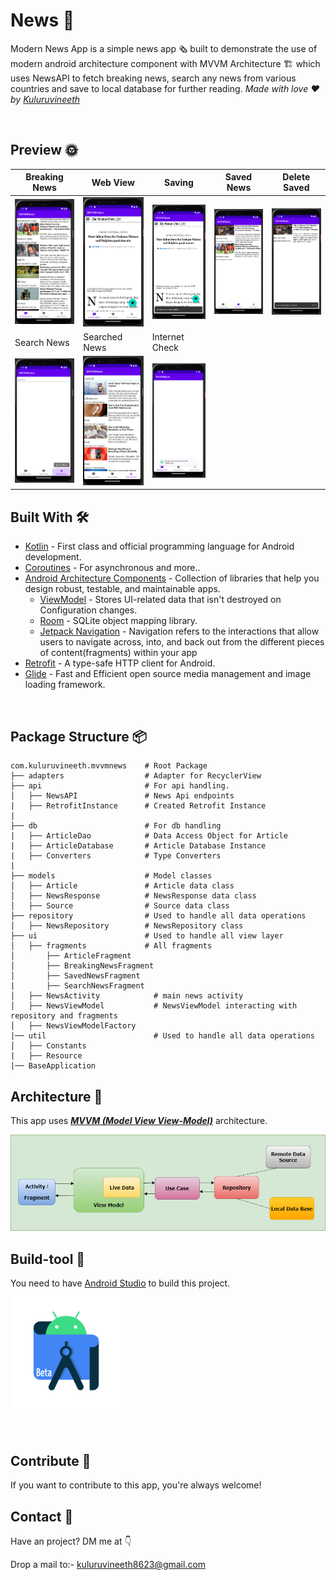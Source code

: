 # News 🧿
Modern News App is a simple news app 🗞️  built to demonstrate the use of modern android architecture component with MVVM Architecture 🏗 which uses NewsAPI to fetch breaking news, search any news from various countries and save to local database for further reading. *Made with love ❤️ by [Kuluruvineeth](https://github.com/kuluruvineeth)*

<br />

## Preview 🌞
Breaking News | Web View | Saving | Saved News | Delete Saved 
--- | --- | --- |--- |--- 
![](https://github.com/kuluruvineeth/MVVMNews/blob/master/screenshots/img_1.png) | ![](https://github.com/kuluruvineeth/MVVMNews/blob/master/screenshots/img_2.png) | ![](https://github.com/kuluruvineeth/MVVMNews/blob/master/screenshots/img_3.png) | ![](https://github.com/kuluruvineeth/MVVMNews/blob/master/screenshots/img_4.png) | ![](https://github.com/kuluruvineeth/MVVMNews/blob/master/screenshots/img_5.png)
Search News | Searched News | Internet Check | 
![](https://github.com/kuluruvineeth/MVVMNews/blob/master/screenshots/img_6.png) | ![](https://github.com/kuluruvineeth/MVVMNews/blob/master/screenshots/img_7.png) | ![](https://github.com/kuluruvineeth/MVVMNews/blob/master/screenshots/img_8.png)

## Built With 🛠
- [Kotlin](https://kotlinlang.org/) - First class and official programming language for Android development.
- [Coroutines](https://kotlinlang.org/docs/reference/coroutines-overview.html) - For asynchronous and more..
- [Android Architecture Components](https://developer.android.com/topic/libraries/architecture) - Collection of libraries that help you design robust, testable, and maintainable apps.
  - [ViewModel](https://developer.android.com/topic/libraries/architecture/viewmodel) - Stores UI-related data that isn't destroyed on Configuration changes.
  - [Room](https://developer.android.com/topic/libraries/architecture/room) - SQLite object mapping library.
  - [Jetpack Navigation](https://developer.android.com/guide/navigation) - Navigation refers to the interactions that allow users to navigate across, into, and back out from the different pieces of content(fragments) within your app
- [Retrofit](https://square.github.io/retrofit/) - A type-safe HTTP client for Android.
- [Glide](https://github.com/bumptech/glide) - Fast and Efficient open source media management and image loading framework.

<br />

## Package Structure 📦

    com.kuluruvineeth.mvvmnews    # Root Package
    ├── adapters                  # Adapter for RecyclerView 
    ├── api                       # For api handling.
    │   ├── NewsAPI               # News Api endpoints
    |   ├── RetrofitInstance      # Created Retrofit Instance   
    |
    ├── db                        # For db handling
    |   ├── ArticleDao            # Data Access Object for Article
    |   ├── ArticleDatabase       # Article Database Instance
    |   ├── Converters            # Type Converters
    |
    ├── models                    # Model classes
    │   ├── Article               # Article data class
    │   ├── NewsResponse          # NewsResponse data class
    │   ├── Source                # Source data class
    ├── repository                # Used to handle all data operations
    │   ├── NewsRepository        # NewsRepository class
    ├── ui                        # Used to handle all view layer
    │   ├── fragments             # All fragments
    │       ├── ArticleFragment            
    │       ├── BreakingNewsFragment      
    │       ├── SavedNewsFragment
    |       ├── SearchNewsFragment
    │   ├── NewsActivity            # main news activity
    │   ├── NewsViewModel           # NewsViewModel interacting with repository and fragments
    │   ├── NewsViewModelFactory
    |── util                        # Used to handle all data operations
    │   ├── Constants
    |   ├── Resource
    |── BaseApplication             
    
## Architecture 🗼
This app uses [***MVVM (Model View View-Model)***](https://developer.android.com/jetpack/docs/guide#recommended-app-arch) architecture.

![](https://github.com/kuluruvineeth/MVVMNews/blob/master/screenshots/architecture.png)

## Build-tool 🧰
You need to have [Android Studio](https://developer.android.com/studio/preview) to build this project.
<br>
<img src="./screenshots/android.png" height="200" alt="android-studio"/>

<br>

## Contribute 🤝
If you want to contribute to this app, you're always welcome!

## Contact 📩
Have an project? DM me at 👇

Drop a mail to:- kuluruvineeth8623@gmail.com

<br>


    
